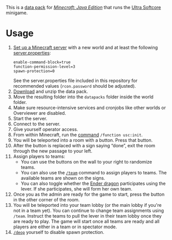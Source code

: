 This is a [data pack](https://minecraft.gamepedia.com/Data_Pack) for [*Minecraft: Java Edition*](https://minecraft.gamepedia.com/Java_Edition) that runs the [Ultra Softcore](https://wurstmineberg.de/wiki/usc) minigame.

# Usage

1. [Set up a Minecraft server](https://minecraft.gamepedia.com/Tutorials/Setting_up_a_server) with a new world and at least the following [server.properties](https://minecraft.gamepedia.com/Server.properties):
    ```
    enable-command-block=true
    function-permission-level=3
    spawn-protection=0
    ```
    See the server.properties file included in this repository for recommended values (`rcon.password` should be adjusted).
2. [Download](https://github.com/wurstmineberg/usc/archive/master.zip) and unzip the data pack.
3. Move the resulting folder into the `datapacks` folder inside the world folder.
4. Make sure resource-intensive services and cronjobs like other worlds or Overviewer are disabled.
5. Start the server.
6. Connect to the server.
7. Give yourself operator access.
8. From within Minecraft, run the [command](https://minecraft.gamepedia.com/Commands) `/function usc:init`.
9. You will be teleported into a room with a button. Press that button.
10. After the button is replaced with a sign saying “done”, exit the room through the new passage to your left.
11. Assign players to teams:
    * You can use the buttons on the wall to your right to randomize teams.
    * You can also use the [`/team`](https://minecraft.gamepedia.com/Commands/team) command to assign players to teams. The available teams are shown on the signs.
    * You can also toggle whether the [Ender dragon](https://minecraft.gamepedia.com/Ender_Dragon) participates using the lever. If she participates, she will form her own team.
12. Once you as the admin are ready for the game to start, press the button in the other corner of the room.
13. You will be teleported into your team lobby (or the main lobby if you're not in a team yet). You can continue to change team assignments using `/team`. Instruct the teams to pull the lever in their team lobby once they are ready to play. The game will start once all teams are ready and all players are either in a team or in spectator mode.
14. [`/deop`](https://minecraft.gamepedia.com/Commands/deop) yourself to disable spawn protection.
